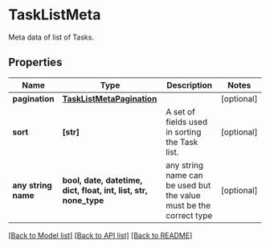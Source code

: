 # TaskListMeta

Meta data of list of Tasks.

## Properties
Name | Type | Description | Notes
------------ | ------------- | ------------- | -------------
**pagination** | [**TaskListMetaPagination**](TaskListMetaPagination.md) |  | [optional] 
**sort** | **[str]** | A set of fields used in sorting the Task list. | [optional] 
**any string name** | **bool, date, datetime, dict, float, int, list, str, none_type** | any string name can be used but the value must be the correct type | [optional]

[[Back to Model list]](../README.md#documentation-for-models) [[Back to API list]](../README.md#documentation-for-api-endpoints) [[Back to README]](../README.md)


